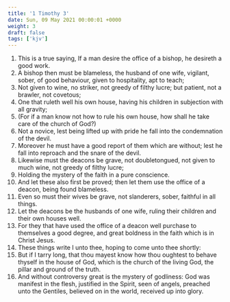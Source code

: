 ```yaml
---
title: '1 Timothy 3'
date: Sun, 09 May 2021 00:00:01 +0000
weight: 3
draft: false
tags: ['kjv'] 
---
```


1. This is a true saying, If a man desire the office of a bishop, he desireth a good work.
2. A bishop then must be blameless, the husband of one wife, vigilant, sober, of good behaviour, given to hospitality, apt to teach;
3. Not given to wine, no striker, not greedy of filthy lucre; but patient, not a brawler, not covetous;
4. One that ruleth well his own house, having his children in subjection with all gravity;
5. (For if a man know not how to rule his own house, how shall he take care of the church of God?)
6. Not a novice, lest being lifted up with pride he fall into the condemnation of the devil.
7. Moreover he must have a good report of them which are without; lest he fall into reproach and the snare of the devil.
8. Likewise must the deacons be grave, not doubletongued, not given to much wine, not greedy of filthy lucre;
9. Holding the mystery of the faith in a pure conscience.
10. And let these also first be proved; then let them use the office of a deacon, being found blameless.
11. Even so must their wives be grave, not slanderers, sober, faithful in all things.
12. Let the deacons be the husbands of one wife, ruling their children and their own houses well.
13. For they that have used the office of a deacon well purchase to themselves a good degree, and great boldness in the faith which is in Christ Jesus.
14. These things write I unto thee, hoping to come unto thee shortly:
15. But if I tarry long, that thou mayest know how thou oughtest to behave thyself in the house of God, which is the church of the living God, the pillar and ground of the truth.
16. And without controversy great is the mystery of godliness: God was manifest in the flesh, justified in the Spirit, seen of angels, preached unto the Gentiles, believed on in the world, received up into glory.
